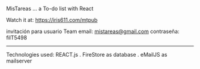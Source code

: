 MisTareas ... a To-do list with React

Watch it at: https://iris611.com/mtpub

invitación para usuario Team
email: mistareas@gmail.com
contraseña: filT5498
_______________________________________________

Technologies used: REACT.js . FireStore as database . eMailJS as mailserver
